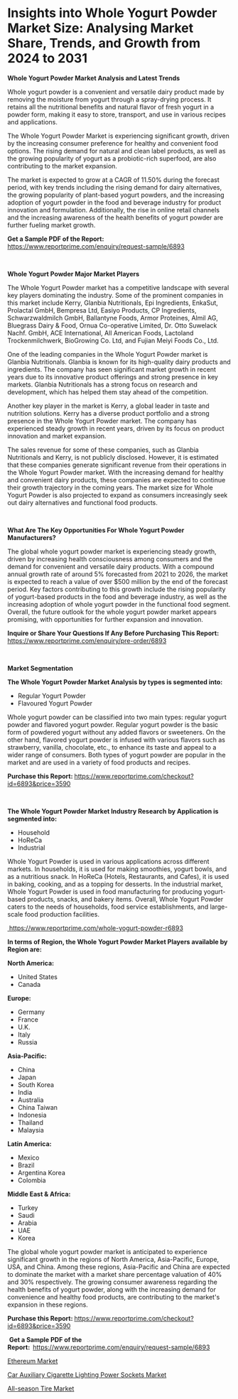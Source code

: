 <p><h1>Insights into Whole Yogurt Powder Market Size: Analysing Market Share, Trends, and Growth from 2024 to 2031</h1></p><p><strong>Whole Yogurt Powder Market Analysis and Latest Trends</strong></p>
<p><p>Whole yogurt powder is a convenient and versatile dairy product made by removing the moisture from yogurt through a spray-drying process. It retains all the nutritional benefits and natural flavor of fresh yogurt in a powder form, making it easy to store, transport, and use in various recipes and applications.</p><p>The Whole Yogurt Powder Market is experiencing significant growth, driven by the increasing consumer preference for healthy and convenient food options. The rising demand for natural and clean label products, as well as the growing popularity of yogurt as a probiotic-rich superfood, are also contributing to the market expansion.</p><p>The market is expected to grow at a CAGR of 11.50% during the forecast period, with key trends including the rising demand for dairy alternatives, the growing popularity of plant-based yogurt powders, and the increasing adoption of yogurt powder in the food and beverage industry for product innovation and formulation. Additionally, the rise in online retail channels and the increasing awareness of the health benefits of yogurt powder are further fueling market growth.</p></p>
<p><strong>Get a Sample PDF of the Report:&nbsp;</strong> <a href="https://www.reportprime.com/enquiry/request-sample/6893">https://www.reportprime.com/enquiry/request-sample/6893</a></p>
<p>&nbsp;</p>
<p><strong>Whole Yogurt Powder Major Market Players</strong></p>
<p><p>The Whole Yogurt Powder market has a competitive landscape with several key players dominating the industry. Some of the prominent companies in this market include Kerry, Glanbia Nutritionals, Epi Ingredients, EnkaSut, Prolactal GmbH, Bempresa Ltd, Easiyo Products, CP Ingredients, Schwarzwaldmilch GmbH, Ballantyne Foods, Armor Proteines, Almil AG, Bluegrass Dairy & Food, Ornua Co-operative Limited, Dr. Otto Suwelack Nachf. GmbH, ACE International, All American Foods, Lactoland Trockenmilchwerk, BioGrowing Co. Ltd, and Fujian Meiyi Foods Co., Ltd.</p><p>One of the leading companies in the Whole Yogurt Powder market is Glanbia Nutritionals. Glanbia is known for its high-quality dairy products and ingredients. The company has seen significant market growth in recent years due to its innovative product offerings and strong presence in key markets. Glanbia Nutritionals has a strong focus on research and development, which has helped them stay ahead of the competition.</p><p>Another key player in the market is Kerry, a global leader in taste and nutrition solutions. Kerry has a diverse product portfolio and a strong presence in the Whole Yogurt Powder market. The company has experienced steady growth in recent years, driven by its focus on product innovation and market expansion.</p><p>The sales revenue for some of these companies, such as Glanbia Nutritionals and Kerry, is not publicly disclosed. However, it is estimated that these companies generate significant revenue from their operations in the Whole Yogurt Powder market. With the increasing demand for healthy and convenient dairy products, these companies are expected to continue their growth trajectory in the coming years. The market size for Whole Yogurt Powder is also projected to expand as consumers increasingly seek out dairy alternatives and functional food products.</p></p>
<p>&nbsp;</p>
<p><strong>What Are The Key Opportunities For Whole Yogurt Powder Manufacturers?</strong></p>
<p><p>The global whole yogurt powder market is experiencing steady growth, driven by increasing health consciousness among consumers and the demand for convenient and versatile dairy products. With a compound annual growth rate of around 5% forecasted from 2021 to 2026, the market is expected to reach a value of over $500 million by the end of the forecast period. Key factors contributing to this growth include the rising popularity of yogurt-based products in the food and beverage industry, as well as the increasing adoption of whole yogurt powder in the functional food segment. Overall, the future outlook for the whole yogurt powder market appears promising, with opportunities for further expansion and innovation.</p></p>
<p><strong>Inquire or Share Your Questions If Any Before Purchasing This Report:</strong> <a href="https://www.reportprime.com/enquiry/pre-order/6893">https://www.reportprime.com/enquiry/pre-order/6893</a></p>
<p>&nbsp;</p>
<p><strong>Market Segmentation</strong></p>
<p><strong>The Whole Yogurt Powder Market Analysis by types is segmented into:</strong></p>
<p><ul><li>Regular Yogurt Powder</li><li>Flavoured Yogurt Powder</li></ul></p>
<p><p>Whole yogurt powder can be classified into two main types: regular yogurt powder and flavored yogurt powder. Regular yogurt powder is the basic form of powdered yogurt without any added flavors or sweeteners. On the other hand, flavored yogurt powder is infused with various flavors such as strawberry, vanilla, chocolate, etc., to enhance its taste and appeal to a wider range of consumers. Both types of yogurt powder are popular in the market and are used in a variety of food products and recipes.</p></p>
<p><strong>Purchase this Report:&nbsp;</strong><a href="https://www.reportprime.com/checkout?id=6893&price=3590">https://www.reportprime.com/checkout?id=6893&price=3590</a></p>
<p>&nbsp;</p>
<p><strong>The Whole Yogurt Powder Market Industry Research by Application is segmented into:</strong></p>
<p><ul><li>Household</li><li>HoReCa</li><li>Industrial</li></ul></p>
<p><p>Whole Yogurt Powder is used in various applications across different markets. In households, it is used for making smoothies, yogurt bowls, and as a nutritious snack. In HoReCa (Hotels, Restaurants, and Cafes), it is used in baking, cooking, and as a topping for desserts. In the industrial market, Whole Yogurt Powder is used in food manufacturing for producing yogurt-based products, snacks, and bakery items. Overall, Whole Yogurt Powder caters to the needs of households, food service establishments, and large-scale food production facilities.</p></p>
<p><a href="https://www.reportprime.com/whole-yogurt-powder-r6893">&nbsp;https://www.reportprime.com/whole-yogurt-powder-r6893</a></p>
<p><strong>In terms of Region, the Whole Yogurt Powder Market Players available by Region are:</strong></p>
<p>
    <p> <strong> North America: </strong>
        <ul>
            <li>United States</li>
            <li>Canada</li>
        </ul>
        </p> 
    <p> <strong> Europe: </strong>
        <ul>
            <li>Germany</li>
            <li>France</li>
            <li>U.K.</li>
            <li>Italy</li>
            <li>Russia</li>
        </ul>
        </p> 
    <p> <strong> Asia-Pacific: </strong>
        <ul>
            <li>China</li>
            <li>Japan</li>
            <li>South Korea</li>
            <li>India</li>
            <li>Australia</li>
            <li>China Taiwan</li>
            <li>Indonesia</li>
            <li>Thailand</li>
            <li>Malaysia</li>
        </ul>
        </p> 
    <p> <strong> Latin America: </strong>
        <ul>
            <li>Mexico</li>
            <li>Brazil</li>
            <li>Argentina Korea</li>
            <li>Colombia</li>
        </ul>
        </p> 
    <p> <strong> Middle East & Africa: </strong>
        <ul>
            <li>Turkey</li>
            <li>Saudi</li>
            <li>Arabia</li>
            <li>UAE</li>
            <li>Korea</li>
        </ul>
    </p>
    </p>
<p><p>The global whole yogurt powder market is anticipated to experience significant growth in the regions of North America, Asia-Pacific, Europe, USA, and China. Among these regions, Asia-Pacific and China are expected to dominate the market with a market share percentage valuation of 40% and 30% respectively. The growing consumer awareness regarding the health benefits of yogurt powder, along with the increasing demand for convenience and healthy food products, are contributing to the market's expansion in these regions.</p></p>
<p><strong>Purchase this Report: </strong><a href="https://www.reportprime.com/checkout?id=6893&price=3590">https://www.reportprime.com/checkout?id=6893&price=3590</a></p>
<p>&nbsp;<strong>Get a Sample PDF of the Report:&nbsp;&nbsp;</strong><a href="https://www.reportprime.com/enquiry/request-sample/6893">https://www.reportprime.com/enquiry/request-sample/6893</a></p>
<p><strong></strong></p>
<p><p><a href="https://www.linkedin.com/pulse/ethereum-market-insights-players-forecast-till-2031-market-savvy-rnvbe?trackingId=r6qlSy4qtM%2FPFPx1iYl0og%3D%3D">Ethereum Market</a></p><p><a href="https://www.linkedin.com/pulse/car-auxiliary-cigarette-lighting-power-sockets-market-research-ihp9e?trackingId=wC3KsGnXJHXM%2BIFR6nragQ%3D%3D">Car Auxiliary Cigarette Lighting Power Sockets Market</a></p><p><a href="https://www.linkedin.com/pulse/all-season-tire-market-size-growing-forecasted-period-from-ivgfe?trackingId=YCfClPCZpd5GMX%2Fi%2F6a72w%3D%3D">All-season Tire Market</a></p></p>